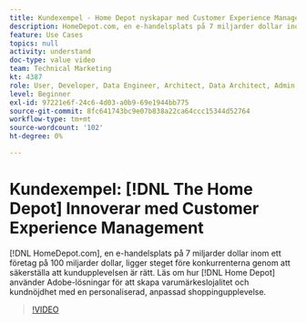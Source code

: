 ```yaml
---
title: Kundexempel - Home Depot nyskapar med Customer Experience Management
description: HomeDepot.com, en e-handelsplats på 7 miljarder dollar inom ett företag på 100 miljarder dollar, ligger steget före konkurrenterna genom att säkerställa att kundupplevelsen är rätt. Läs om hur Home Depot använder Adobe lösningar för att skapa varumärkeslojalitet och kundnöjdhet med en personaliserad, anpassad shoppingupplevelse.
feature: Use Cases
topics: null
activity: understand
doc-type: value video
team: Technical Marketing
kt: 4387
role: User, Developer, Data Engineer, Architect, Data Architect, Admin, Leader
level: Beginner
exl-id: 97221e6f-24c6-4d03-a0b9-69e1944bb775
source-git-commit: 8fc641743bc9e07b838a22ca64ccc15344d52764
workflow-type: tm+mt
source-wordcount: '102'
ht-degree: 0%

---
```


# Kundexempel: [!DNL The Home Depot] Innoverar med Customer Experience Management

[!DNL HomeDepot.com], en e-handelsplats på 7 miljarder dollar inom ett företag på 100 miljarder dollar, ligger steget före konkurrenterna genom att säkerställa att kundupplevelsen är rätt. Läs om hur [!DNL Home Depot] använder Adobe-lösningar för att skapa varumärkeslojalitet och kundnöjdhet med en personaliserad, anpassad shoppingupplevelse.

>[!VIDEO](https://video.tv.adobe.com/v/31506/?quality=12&learn=on)
